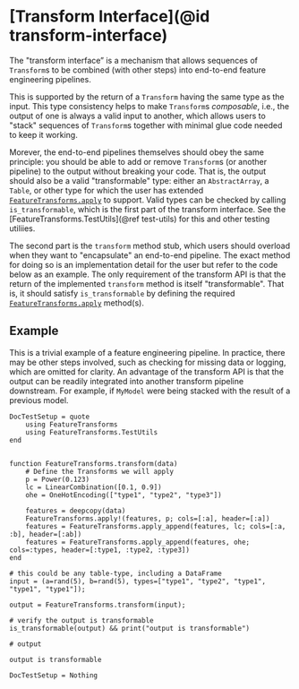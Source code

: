 # [Transform Interface](@id transform-interface)

The "transform interface” is a mechanism that allows sequences of `Transform`s to be combined (with other steps) into end-to-end feature engineering pipelines.

This is supported by the return of a `Transform` having the same type as the input.
This type consistency helps to make `Transform`s _composable_, i.e., the output of one is always a valid input to another, which allows users to "stack" sequences of `Transform`s together with minimal glue code needed to keep it working.

Morever, the end-to-end pipelines themselves should obey the same principle: you should be able to add or remove `Transform`s (or another pipeline) to the output without breaking your code.
That is, the output should also be a valid "transformable" type: either an `AbstractArray`, a `Table`, or other type for which the user has extended [`FeatureTransforms.apply`](@ref) to support.
Valid types can be checked by calling `is_transformable`, which is the first part of the transform interface.
See the [FeatureTransforms.TestUtils](@ref test-utils) for this and other testing utiliies.

The second part is the `transform` method stub, which users should overload when they want to "encapsulate" an end-to-end pipeline.
The exact method for doing so is an implementation detail for the user but refer to the code below as an example.
The only requirement of the transform API is that the return of the implemented `transform` method is itself "transformable".
That is, it should satisfy `is_transformable` by defining the required [`FeatureTransforms.apply`](@ref) method(s).

## Example

This is a trivial example of a feature engineering pipeline. 
In practice, there may be other steps involved, such as checking for missing data or logging, which are omitted for clarity.
An advantage of the transform API is that the output can be readily integrated into another transform pipeline downstream. 
For example, if `MyModel` were being stacked with the result of a previous model.


```@meta
DocTestSetup = quote
    using FeatureTransforms
    using FeatureTransforms.TestUtils
end
```

```jldoctest transform

function FeatureTransforms.transform(data)
    # Define the Transforms we will apply
    p = Power(0.123)
    lc = LinearCombination([0.1, 0.9])
    ohe = OneHotEncoding(["type1", "type2", "type3"])

    features = deepcopy(data)
    FeatureTransforms.apply!(features, p; cols=[:a], header=[:a])
    features = FeatureTransforms.apply_append(features, lc; cols=[:a, :b], header=[:ab])
    features = FeatureTransforms.apply_append(features, ohe; cols=:types, header=[:type1, :type2, :type3])
end

# this could be any table-type, including a DataFrame
input = (a=rand(5), b=rand(5), types=["type1", "type2", "type1", "type1", "type1"]);

output = FeatureTransforms.transform(input);

# verify the output is transformable
is_transformable(output) && print("output is transformable")

# output

output is transformable
```

```@meta
DocTestSetup = Nothing
```

